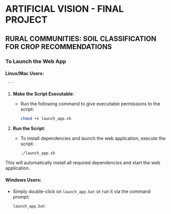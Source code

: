 # ARTIFICIAL VISION - FINAL PROJECT

## RURAL COMMUNITIES: SOIL CLASSIFICATION FOR CROP RECOMMENDATIONS


### **To Launch the Web App**

#### **Linux/Mac Users**:
     ```
1. **Make the Script Executable**:
   - Run the following command to give executable permissions to the script:
     ```sh
     chmod +x launch_app.sh
     ```

2. **Run the Script**:
   - To install dependencies and launch the web application, execute the script:
     ```sh
     ./launch_app.sh
     ```

This will automatically install all required dependencies and start the web application.

#### **Windows Users**:

- Simply double-click on `launch_app.bat` or run it via the command prompt:
  ```sh
  launch_app.bat
